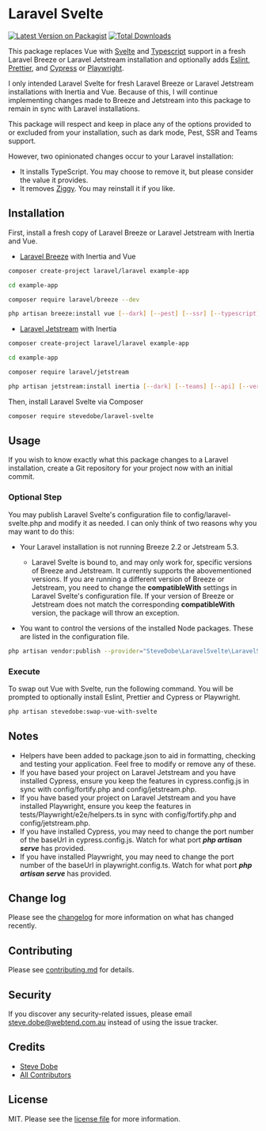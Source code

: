 # Laravel Svelte

[![Latest Version on Packagist][ico-version]][link-packagist]
[![Total Downloads][ico-downloads]][link-downloads]

This package replaces Vue with [Svelte](https://svelte.dev/) and [Typescript](https://www.typescriptlang.org/) support in a fresh Laravel Breeze or Laravel Jetstream installation and optionally adds [Eslint](https://eslint.org/), [Prettier](https://prettier.io/), and [Cypress](https://www.cypress.io/) or [Playwright](https://playwright.dev/).

I only intended Laravel Svelte for fresh Laravel Breeze or Laravel Jetstream installations with Inertia and Vue. Because of this, I will continue implementing changes made to Breeze and Jetstream into this package to remain in sync with Laravel installations.

This package will respect and keep in place any of the options provided to or excluded from your installation, such as dark mode, Pest, SSR and Teams support.

However, two opinionated changes occur to your Laravel installation:
-   It installs TypeScript. You may choose to remove it, but please consider the value it provides.
-   It removes [Ziggy](https://github.com/tighten/ziggy). You may reinstall it if you like.

## Installation

First, install a fresh copy of Laravel Breeze or Laravel Jetstream with Inertia and Vue.

-   [Laravel Breeze](https://laravel.com/docs/11.x/starter-kits) with Inertia and Vue

```bash
composer create-project laravel/laravel example-app

cd example-app

composer require laravel/breeze --dev

php artisan breeze:install vue [--dark] [--pest] [--ssr] [--typescript]
```

-   [Laravel Jetstream](https://jetstream.laravel.com/installation.html) with Inertia

```bash
composer create-project laravel/laravel example-app

cd example-app

composer require laravel/jetstream

php artisan jetstream:install inertia [--dark] [--teams] [--api] [--verification] [--pest] [--ssr]
```

Then, install Laravel Svelte via Composer

```bash
composer require stevedobe/laravel-svelte
```

## Usage

If you wish to know exactly what this package changes to a Laravel installation, create a Git repository for your project now with an initial commit.

### Optional Step

You may publish Laravel Svelte's configuration file to config/laravel-svelte.php and modify it as needed. I can only think of two reasons why you may want to do this:

-   Your Laravel installation is not running Breeze 2.2 or Jetstream 5.3.
    -   Laravel Svelte is bound to, and may only work for, specific versions of Breeze and Jetstream. It currently supports the abovementioned versions. If you are running a different version of Breeze or Jetstream, you need to change the **compatibleWith** settings in Laravel Svelte's configuration file. If your version of Breeze or Jetstream does not match the corresponding **compatibleWith** version, the package will throw an exception.

-   You want to control the versions of the installed Node packages. These are listed in the configuration file.

```sh
php artisan vendor:publish --provider="SteveDobe\LaravelSvelte\LaravelSvelteServiceProvider"
```

### Execute

To swap out Vue with Svelte, run the following command. You will be prompted to optionally install Eslint, Prettier and Cypress or Playwright.

```sh
php artisan stevedobe:swap-vue-with-svelte
```

## Notes

-   Helpers have been added to package.json to aid in formatting, checking and testing your application. Feel free to modify or remove any of these.
-   If you have based your project on Laravel Jetstream and you have installed Cypress, ensure you keep the features in cypress.config.js in sync with config/fortify.php and config/jetstream.php.
-   If you have based your project on Laravel Jetstream and you have installed Playwright, ensure you keep the features in tests/Playwright/e2e/helpers.ts in sync with config/fortify.php and config/jetstream.php.
-   If you have installed Cypress, you may need to change the port number of the baseUrl in cypress.config.js. Watch for what port ***php artisan serve*** has provided.
-   If you have installed Playwright, you may need to change the port number of the baseUrl in playwright.config.ts. Watch for what port ***php artisan serve*** has provided.

## Change log

Please see the [changelog](CHANGELOG.md) for more information on what has changed recently.

## Contributing

Please see [contributing.md](CONTRIBUTING.md) for details.

## Security

If you discover any security-related issues, please email steve.dobe@webtend.com.au instead of using the issue tracker.

## Credits

- [Steve Dobe][link-author]
- [All Contributors][link-contributors]

## License

MIT. Please see the [license file](LICENSE.md) for more information.

[ico-version]: https://img.shields.io/packagist/v/stevedobe/laravel-svelte.svg?style=flat-square
[ico-downloads]: https://img.shields.io/packagist/dt/stevedobe/laravel-svelte.svg?style=flat-square
[ico-travis]: https://img.shields.io/travis/stevedobe/laravel-svelte/master.svg?style=flat-square
[ico-styleci]: https://styleci.io/repos/12345678/shield

[link-packagist]: https://packagist.org/packages/stevedobe/laravel-svelte
[link-downloads]: https://packagist.org/packages/stevedobe/laravel-svelte
[link-travis]: https://travis-ci.org/stevedobe/laravel-svelte
[link-styleci]: https://styleci.io/repos/12345678
[link-author]: https://github.com/stevedobe
[link-contributors]: ../../contributors
